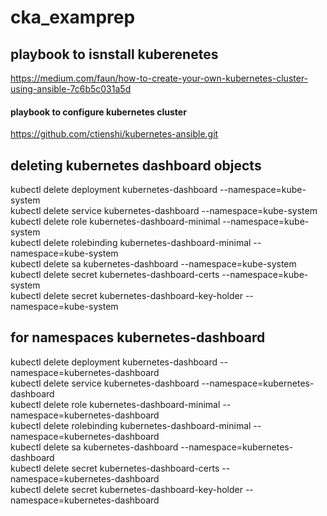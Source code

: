 # cka_examprep
## playbook to isnstall kuberenetes
https://medium.com/faun/how-to-create-your-own-kubernetes-cluster-using-ansible-7c6b5c031a5d 
#### playbook to configure kubernetes cluster
https://github.com/ctienshi/kubernetes-ansible.git

## deleting kubernetes dashboard objects

kubectl delete deployment kubernetes-dashboard --namespace=kube-system  \
kubectl delete service kubernetes-dashboard  --namespace=kube-system  \
kubectl delete role kubernetes-dashboard-minimal --namespace=kube-system  \
kubectl delete rolebinding kubernetes-dashboard-minimal --namespace=kube-system \
kubectl delete sa kubernetes-dashboard --namespace=kube-system  \
kubectl delete secret kubernetes-dashboard-certs --namespace=kube-system \
kubectl delete secret kubernetes-dashboard-key-holder --namespace=kube-system

## for namespaces kubernetes-dashboard
kubectl delete deployment kubernetes-dashboard --namespace=kubernetes-dashboard \
kubectl delete service kubernetes-dashboard --namespace=kubernetes-dashboard \
kubectl delete role kubernetes-dashboard-minimal --namespace=kubernetes-dashboard \
kubectl delete rolebinding kubernetes-dashboard-minimal --namespace=kubernetes-dashboard \
kubectl delete sa kubernetes-dashboard --namespace=kubernetes-dashboard \
kubectl delete secret kubernetes-dashboard-certs --namespace=kubernetes-dashboard \
kubectl delete secret kubernetes-dashboard-key-holder --namespace=kubernetes-dashboard 
